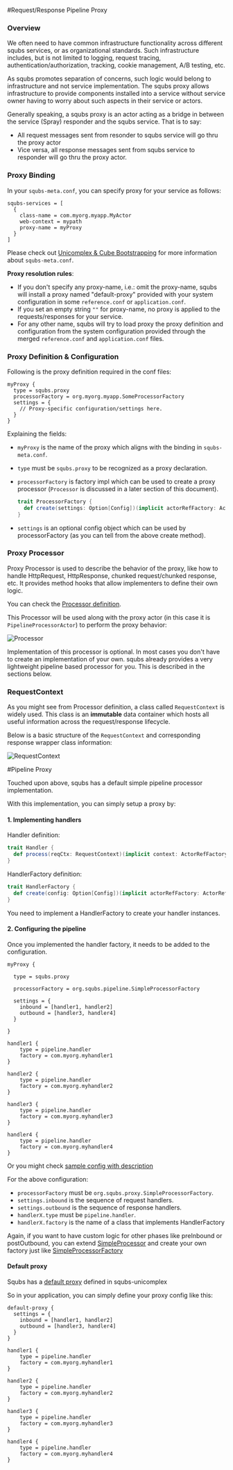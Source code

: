 #Request/Response Pipeline Proxy

### Overview
We often need to have common infrastructure functionality across different squbs
services, or as organizational standards. Such infrastructure includes, but is not
limited to logging, request tracing, authentication/authorization, tracking,
cookie management, A/B testing, etc.

As squbs promotes separation of concerns, such logic would belong to infrastructure
and not service implementation. The squbs proxy allows infrastructure to provide
components installed into a service without service owner having to worry about such
aspects in their service or actors.

Generally speaking, a squbs proxy is an actor acting as a bridge in between the
service (Spray) responder and the squbs service. That is to say:

* All request messages sent from resonder to squbs service will go thru the proxy actor
* Vice versa, all response messages sent from squbs service to responder will go thru the proxy actor.


### Proxy Binding

In your `squbs-meta.conf`, you can specify proxy for your service as follows:

```
squbs-services = [
  {
    class-name = com.myorg.myapp.MyActor
    web-context = mypath
    proxy-name = myProxy
  }
]
```

Please check out [Unicomplex & Cube Bootstrapping](bootstrap.md) for more
information about `squbs-meta.conf`.

**Proxy resolution rules**:

* If you don't specify any proxy-name, i.e.: omit the proxy-name, squbs will install
a proxy named "default-proxy" provided with your system configuration in some `reference.conf` or `application.conf`.
* If you set an empty string `""` for proxy-name, no proxy is applied to the
requests/responses for your service.
* For any other name, squbs will try to load proxy the proxy definition and configuration from the system configuration provided through the merged `reference.conf` and `application.conf` files.


### Proxy Definition & Configuration

Following is the proxy definition required in the conf files:


```
myProxy {
  type = squbs.proxy
  processorFactory = org.myorg.myapp.SomeProcessorFactory
  settings = {
    // Proxy-specific configuration/settings here.  
  }
}

```

Explaining the fields:

* `myProxy` is the name of the proxy which aligns with the binding in `squbs-meta.conf`.
* `type` must be `squbs.proxy` to be recognized as a proxy declaration.
* `processorFactory` is factory impl which can be used to create a proxy processor (`Processor` is discussed in a later section of this document).

   ```scala
   trait ProcessorFactory {
     def create(settings: Option[Config])(implicit actorRefFactory: ActorRefFactory): Option[Processor]
   }
   ```
* `settings` is an optional config object which can be used by processorFactory (as you can tell from the above create method).


### Proxy Processor

Proxy Processor is used to describe the behavior of the proxy, like how to handle HttpRequest, HttpResponse, chunked request/chunked response, etc.  It provides method hooks that allow implementers to define their own logic.

You can check the [Processor definition](../squbs-pipeline/src/main/scala/org/squbs/pipeline/Processor.scala).

This Processor will be used along with the proxy actor (in this case it is `PipelineProcessorActor`) to perform the proxy behavior:

![Processor](./img/Processor.jpg)

Implementation of this processor is optional. In most cases you don't have to create an implementation of your own. squbs already provides a very lightweight pipeline based processor for you. This is described in the sections below.


### RequestContext

As you might see from Processor definition, a class called `RequestContext` is widely used.
This class is an **immutable** data container which hosts all useful information across the request/response lifecycle.

Below is a basic structure of the `RequestContext` and corresponding response wrapper class information:

![RequestContext](./img/RequestContext.jpg)


#Pipeline Proxy

Touched upon above, squbs has a default simple pipeline processor implementation.

With this implementation, you can simply setup a proxy by:

#### 1. Implementing handlers

Handler definition:

```scala
trait Handler {
  def process(reqCtx: RequestContext)(implicit context: ActorRefFactory): Future[RequestContext]
}
```

HandlerFactory definition:

```scala
trait HandlerFactory {
  def create(config: Option[Config])(implicit actorRefFactory: ActorRefFactory): Option[Handler]
}
```

You need to implement a HandlerFactory to create your handler instances.

#### 2. Configuring the pipeline

Once you implemented the handler factory, it needs to be added to the configuration.

```
myProxy {

  type = squbs.proxy

  processorFactory = org.squbs.pipeline.SimpleProcessorFactory

  settings = {
    inbound = [handler1, handler2]
    outbound = [handler3, handler4]
  }

}

handler1 {
	type = pipeline.handler
	factory = com.myorg.myhandler1
}

handler2 {
	type = pipeline.handler
	factory = com.myorg.myhandler2
}

handler3 {
	type = pipeline.handler
	factory = com.myorg.myhandler3
}

handler4 {
	type = pipeline.handler
	factory = com.myorg.myhandler4
}
```

Or you might check [sample config with description](../squbs-unicomplex/src/main/resources/reference.conf#L23)

For the above configuration:

* `processorFactory` must be `org.squbs.proxy.SimpleProcessorFactory`.
* `settings.inbound` is the sequence of request handlers.
* `settings.outbound` is the sequence of response handlers.
* `handlerX.type` must be `pipeline.handler`.
* `handlerX.factory` is the name of a class that implements HandlerFactory

Again, if you want to have custom logic for other phases like preInbound or postOutbound, you can extend [SimpleProcessor](../squbs-unicomplex/src/main/scala/org/squbs/proxy/SimpleProcessor.scala#L30) and create your own factory just like [SimpleProcessorFactory](../squbs-unicomplex/src/main/scala/org/squbs/proxy/SimpleProcessor.scala#L46)

####  Default proxy

Squbs has a [default proxy](../squbs-unicomplex/src/main/resources/reference.conf#L23) defined in squbs-unicomplex

So in your application, you can simply define your proxy config like this:

```
default-proxy {
  settings = {
    inbound = [handler1, handler2]
    outbound = [handler3, handler4]
  }
}

handler1 {
	type = pipeline.handler
	factory = com.myorg.myhandler1
}

handler2 {
	type = pipeline.handler
	factory = com.myorg.myhandler2
}

handler3 {
	type = pipeline.handler
	factory = com.myorg.myhandler3
}

handler4 {
	type = pipeline.handler
	factory = com.myorg.myhandler4
}

```
